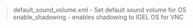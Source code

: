 
> default_sound_volume.xml - Set default sound volume for OS
> enable_shadowing - enables shadowing to IGEL OS for VNC
